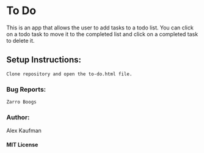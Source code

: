# To Do
This is an app that allows the user to add tasks to a todo list.  You can click on a todo task to move it to the completed list and click on a completed task to delete it.
## Setup Instructions:
```
Clone repository and open the to-do.html file.
```
### Bug Reports:
```
Zarro Boogs
```
### Author:
Alex Kaufman
#### MIT License
